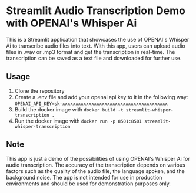 # Streamlit Audio Transcription Demo with OPENAI's Whisper Ai

This is a Streamlit application that showcases the use of OPENAI's Whisper Ai to transcribe audio files into text. With this app, users can upload audio files in .wav or .mp3 format and get the transcription in real-time. The transcription can be saved as a text file and downloaded for further use.

## Usage

1. Clone the repository
2. Create a .env file and add your openai api key to it in the following way:
 `OPENAI_API_KEY=sk-xxxxxxxxxxxxxxxxxxxxxxxxxxxxxxxxxxxxxxxx`
3. Build the docker image with
 `docker build -t streamlit-whisper-transcription .`
4. Run the docker image with 
 `docker run -p 8501:8501 streamlit-whisper-transcription`


## Note

This app is just a demo of the possibilities of using OPENAI's Whisper Ai for audio transcription. The accuracy of the transcription depends on various factors such as the quality of the audio file, the language spoken, and the background noise. The app is not intended for use in production environments and should be used for demonstration purposes only.
    